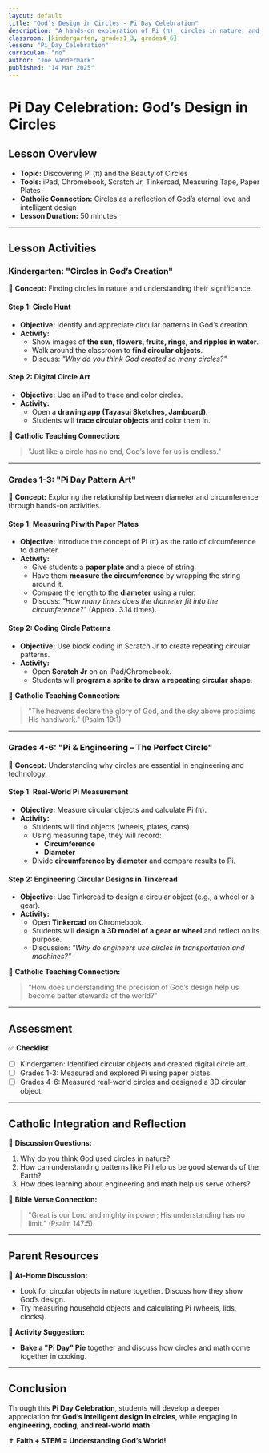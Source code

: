 ```yaml
---
layout: default
title: "God’s Design in Circles - Pi Day Celebration"
description: "A hands-on exploration of Pi (π), circles in nature, and engineering."
classroom: [kindergarten, grades1_3, grades4_6]
lesson: "Pi_Day_Celebration"
curriculam: "no"
author: "Joe Vandermark"
published: "14 Mar 2025"
---
```


# **Pi Day Celebration: God’s Design in Circles**  
## **Lesson Overview**
- **Topic:** Discovering Pi (π) and the Beauty of Circles  
- **Tools:** iPad, Chromebook, Scratch Jr, Tinkercad, Measuring Tape, Paper Plates  
- **Catholic Connection:** Circles as a reflection of God’s eternal love and intelligent design  
- **Lesson Duration:** 50 minutes  

---

## **Lesson Activities**
### **Kindergarten: "Circles in God’s Creation"**
📖 **Concept:** Finding circles in nature and understanding their significance.  

#### **Step 1: Circle Hunt**
- **Objective:** Identify and appreciate circular patterns in God’s creation.  
- **Activity:**
  - Show images of **the sun, flowers, fruits, rings, and ripples in water**.
  - Walk around the classroom to **find circular objects**.
  - Discuss: _"Why do you think God created so many circles?"_  

#### **Step 2: Digital Circle Art**
- **Objective:** Use an iPad to trace and color circles.  
- **Activity:**
  - Open a **drawing app (Tayasui Sketches, Jamboard)**.
  - Students will **trace circular objects** and color them in.  

📖 **Catholic Teaching Connection:**  
> "Just like a circle has no end, God’s love for us is endless."

---

### **Grades 1-3: "Pi Day Pattern Art"**  
📖 **Concept:** Exploring the relationship between diameter and circumference through hands-on activities.  

#### **Step 1: Measuring Pi with Paper Plates**
- **Objective:** Introduce the concept of Pi (π) as the ratio of circumference to diameter.  
- **Activity:**
  - Give students a **paper plate** and a piece of string.  
  - Have them **measure the circumference** by wrapping the string around it.  
  - Compare the length to the **diameter** using a ruler.  
  - Discuss: _"How many times does the diameter fit into the circumference?"_ (Approx. 3.14 times).  

#### **Step 2: Coding Circle Patterns**
- **Objective:** Use block coding in Scratch Jr to create repeating circular patterns.  
- **Activity:**
  - Open **Scratch Jr** on an iPad/Chromebook.  
  - Students will **program a sprite to draw a repeating circular shape**.  

📖 **Catholic Teaching Connection:**  
> "The heavens declare the glory of God, and the sky above proclaims His handiwork." (Psalm 19:1)

---

### **Grades 4-6: "Pi & Engineering – The Perfect Circle"**  
📖 **Concept:** Understanding why circles are essential in engineering and technology.  

#### **Step 1: Real-World Pi Measurement**
- **Objective:** Measure circular objects and calculate Pi (π).  
- **Activity:**
  - Students will find objects (wheels, plates, cans).  
  - Using measuring tape, they will record:
    - **Circumference**
    - **Diameter**
  - Divide **circumference by diameter** and compare results to Pi.  

#### **Step 2: Engineering Circular Designs in Tinkercad**
- **Objective:** Use Tinkercad to design a circular object (e.g., a wheel or a gear).  
- **Activity:**
  - Open **Tinkercad** on Chromebook.  
  - Students will **design a 3D model of a gear or wheel** and reflect on its purpose.  
  - Discussion: _"Why do engineers use circles in transportation and machines?"_  

📖 **Catholic Teaching Connection:**  
> “How does understanding the precision of God’s design help us become better stewards of the world?”

---

## **Assessment**
✅ **Checklist**  
- [ ] Kindergarten: Identified circular objects and created digital circle art.  
- [ ] Grades 1-3: Measured and explored Pi using paper plates.  
- [ ] Grades 4-6: Measured real-world circles and designed a 3D circular object.  

---

## **Catholic Integration and Reflection**
🎯 **Discussion Questions:**  
1. Why do you think God used circles in nature?  
2. How can understanding patterns like Pi help us be good stewards of the Earth?  
3. How does learning about engineering and math help us serve others?  

📖 **Bible Verse Connection:**  
> "Great is our Lord and mighty in power; His understanding has no limit." (Psalm 147:5)  

---

## **Parent Resources**
📌 **At-Home Discussion:**  
- Look for circular objects in nature together. Discuss how they show God’s design.  
- Try measuring household objects and calculating Pi (wheels, lids, clocks).  

🎨 **Activity Suggestion:**  
- **Bake a "Pi Day" Pie** together and discuss how circles and math come together in cooking.  

---

## **Conclusion**
Through this **Pi Day Celebration**, students will develop a deeper appreciation for **God’s intelligent design in circles**, while engaging in **engineering, coding, and real-world math**.  

✝️ **Faith + STEM = Understanding God’s World!**  
